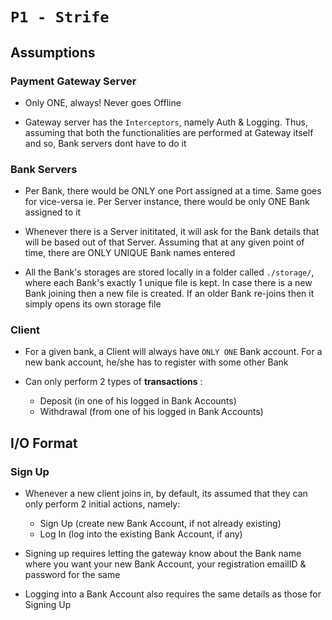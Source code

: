 # `P1 - Strife`

## Assumptions

### Payment Gateway Server

* Only ONE, always! Never goes Offline

* Gateway server has the `Interceptors`, namely Auth & Logging. Thus, assuming that both the functionalities are performed at Gateway itself and so, Bank servers dont have to do it



### Bank Servers
* Per Bank, there would be ONLY one Port assigned at a time. Same goes for vice-versa ie. Per Server instance, there would be only ONE Bank assigned to it

* Whenever there is a Server inititated, it will ask for the Bank details that will be based out of that Server. Assuming that at any given point of time, there are ONLY UNIQUE Bank names entered

* All the Bank's storages are stored locally in a folder called `./storage/`, where each Bank's exactly 1 unique file is kept. In case there is a new Bank joining then a new file is created. If an older Bank re-joins then it simply opens its own storage file



### Client

* For a given bank, a Client will always have `ONLY ONE` Bank account. For a new bank account, he/she has to register with some other Bank

* Can only perform 2 types of **transactions** :
    - Deposit (in one of his logged in Bank Accounts)
    - Withdrawal (from one of his logged in Bank Accounts)



## I/O Format


### Sign Up

* Whenever a new client joins in, by default, its assumed that they can only perform 2 initial actions, namely:
    - Sign Up (create new Bank Account, if not already existing)
    - Log In (log into the existing Bank Account, if any)

* Signing up requires letting the gateway know about the Bank name where you want your new Bank Account, your registration emailID & password for the same

* Logging into a Bank Account also requires the same details as those for Signing Up